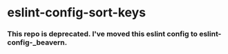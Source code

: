 # eslint-config-sort-keys

### This repo is deprecated. I've moved this eslint config to eslint-config-_beavern. 
